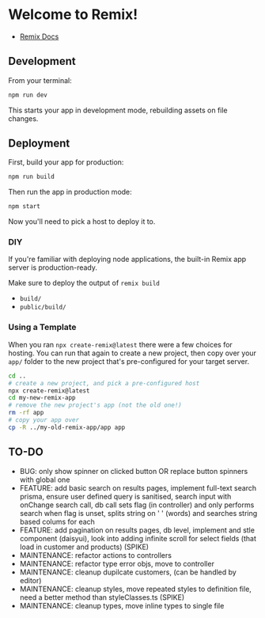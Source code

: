 # Welcome to Remix!

- [Remix Docs](https://remix.run/docs)

## Development

From your terminal:

```sh
npm run dev
```

This starts your app in development mode, rebuilding assets on file changes.

## Deployment

First, build your app for production:

```sh
npm run build
```

Then run the app in production mode:

```sh
npm start
```

Now you'll need to pick a host to deploy it to.

### DIY

If you're familiar with deploying node applications, the built-in Remix app server is production-ready.

Make sure to deploy the output of `remix build`

- `build/`
- `public/build/`

### Using a Template

When you ran `npx create-remix@latest` there were a few choices for hosting. You can run that again to create a new project, then copy over your `app/` folder to the new project that's pre-configured for your target server.

```sh
cd ..
# create a new project, and pick a pre-configured host
npx create-remix@latest
cd my-new-remix-app
# remove the new project's app (not the old one!)
rm -rf app
# copy your app over
cp -R ../my-old-remix-app/app app
```

## TO-DO
 - BUG: only show spinner on clicked button OR replace button spinners with global one
 - FEATURE: add basic search on results pages, implement full-text search prisma, ensure user defined query is sanitised, search input with onChange search call, db call sets flag (in controller) and only performs search when flag is unset, splits string on ' ' (words) and searches string based colums for each
 - FEATURE: add pagination on results pages, db level, implement and stle component (daisyui), look into adding infinite scroll for select fields (that load in customer and products) (SPIKE)
 - MAINTENANCE: refactor actions to controllers
 - MAINTENANCE: refactor type error objs, move to controller
 - MAINTENANCE: cleanup dupilcate customers, (can be handled by editor)
 - MAINTENANCE: cleanup styles, move repeated styles to definition file, need a better method than styleClasses.ts (SPIKE)
 - MAINTENANCE: cleanup types, move inline types to single file
